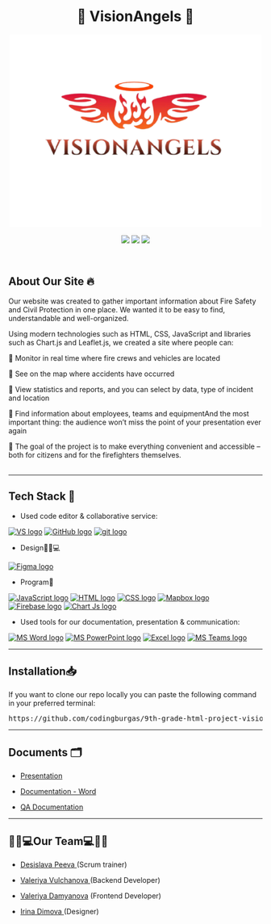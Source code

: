 <h1 align="center">🪽 VisionAngels 🪽</h1>
 
<div align="center">
<img src="https://github.com/codingburgas/9th-grade-html-project-visionangles/blob/main/VisionAngels/assets/logo.png" alt="Logo" width="500"/>
</div>

<p align="center">
  <img src="https://img.shields.io/badge/issues-20-%23d97706?style=for-the-badge" />
  <img src="https://img.shields.io/badge/commits-46-%233b82f6?style=for-the-badge" />
  <img src="https://img.shields.io/badge/lines%20of%20code-18k-%23065f46?style=for-the-badge" />
</p>

<br>

## About Our Site 🔥

Our website was created to gather important information about Fire Safety and Civil Protection in one place. We wanted it to be easy to find, understandable and well-organized. <br>

Using modern technologies such as HTML, CSS, JavaScript and libraries such as Chart.js and Leaflet.js, we created a site where people can: <br>

🚒 Monitor in real time where fire crews and vehicles are located <br>

🚒 See on the map where accidents have occurred <br>

🚒 View statistics and reports, and you can select by data, type of incident and location <br>

🚒 Find information about employees, teams and equipmentAnd the most important thing: the audience won’t miss the point of your presentation ever again <br>

🚒 The goal of the project is to make everything convenient and accessible – both for citizens and for the firefighters themselves. <br>
<br>
<hr>
<h2>Tech Stack 🔧</h2>

- Used code editor & collaborative service:
<p align="left">
<a href="https://code.visualstudio.com/"><img src="https://github.com/user-attachments/assets/389005c9-a71b-4538-a104-f92fe6a8c9f8" alt="VS logo" width=80px /></a>
<a href="https://github.com/"><img src="https://img.icons8.com/nolan/344/github.png" alt="GitHub logo" width=52px /></a>
<a href="https://git-scm.com/"><img src="https://img.icons8.com/nolan/344/git.png" alt="git logo" width=52px /></a>
</p>

- Design👩🏽💻
<p align="left">
<a href="https://www.figma.com/"><img src="https://img.icons8.com/color/344/figma--v1.png" alt="Figma logo" width=48px/></a>
</p>

- Program👾
<p align="left">
<a href=""><img src="https://github.com/user-attachments/assets/c8b30458-f53a-451c-b167-9c6ac1a5cd7a" alt="JavaScript logo" width=40px/></a>
<a href=""><img src="https://github.com/user-attachments/assets/ba721f8c-55db-415a-a124-b5e14b1bd4da" alt="HTML logo" width=65px/></a>
<a href=""><img src="https://github.com/user-attachments/assets/9a8e0ca0-292f-4491-90e9-05ba562c9c06" alt="CSS logo" width=48px/></a>
<a href="https://www.mapbox.com/"><img src="https://github.com/user-attachments/assets/bb69a34e-f1d2-43d8-8cd1-73a623970c7d" alt="Mapbox logo" width=48px/></a>
<a href="https://firebase.google.com/"><img src="https://github.com/user-attachments/assets/e18bb8d4-4993-4c76-b9bd-4e905131c946" alt="Firebase logo" width=50px/></a>
<a href="https://www.chartjs.org/"><img src="https://github.com/user-attachments/assets/b8417715-a140-4d50-a3aa-87e9409e0464" alt="Chart Js logo" width=48px/></a>
</p>

- Used tools for our documentation, presentation & communication:
 
<p align="left">
<a href="https://www.microsoft.com/en-ww/microsoft-365/word"><img src="https://img.icons8.com/color/344/ms-word.png" alt="MS Word logo" width=48px /></a>
<a href="https://www.microsoft.com/en-ww/microsoft-365/powerpoint"><img src="https://img.icons8.com/color/344/ms-powerpoint.png" alt="MS PowerPoint logo" width=48px /></a>
<a href="https://www.microsoft.com/en-us/microsoft-365/excel"><img src="https://github.com/user-attachments/assets/39a64f64-724a-4fb0-b75e-26d644998cf5" alt = "Excel logo" width=46px /></a>
<a href="https://www.microsoft.com/en/microsoft-teams/group-chat-software"><img src="https://img.icons8.com/color/344/microsoft-teams.png" alt = "MS Teams logo" width=46px /></a>
</p>
<hr>
<h2>Installation📥</h2>
 
If you want to clone our repo locally you can paste the following command in your preferred terminal:
 
<pre>https://github.com/codingburgas/9th-grade-html-project-visionangles.git</pre>
<hr>
<h2>Documents 🗂</h2>

- <a href = "https://codingburgas-my.sharepoint.com/:p:/g/personal/dvpeeva23_codingburgas_bg/EXjuWsZfnqVDpQK6jP750u8BN2poDiIs60w_yXpf1aa5hw?rtime=8gCM32So3Ug"> Presentation </a><br>

- <a href = "https://codingburgas-my.sharepoint.com/:w:/g/personal/vmdamyanova23_codingburgas_bg/EdhzIhEcJWlKmubkp_3_cUsBCxIdCIAfvjSZw5YHYOdT3Q?rtime=O_RRFWWo3Ug"> Documentation - Word</a><br>

- <a href = "https://codingburgas-my.sharepoint.com/:x:/g/personal/vmdamyanova23_codingburgas_bg/EUQRIdOzyrBHmiVHD1cO2a4BKHTsuslaTOW8Ug5BvvN6FA?wdOrigin=TEAMS-MAGLEV.p2p_ns.rwc&wdExp=TEAMS-TREATMENT&wdhostclicktime=1749590648271&web=1"> QA Documentation </a><br>
<hr>
<h2>👩🏽💻Our Team💻🧑🏽</h2>

- <a href = "https://github.com/DVPeeva23"> Desislava Peeva </a> (Scrum trainer)<br>

- <a href = "https://github.com/VVValchanova23"> Valeriya Vulchanova </a> (Backend  Developer)<br>

- <a href = "https://github.com/VMDamyanova23"> Valeriya Damyanova</a> (Frontend Developer)<br>

- <a href = "https://github.com/irinadimova"> Irina Dimova </a> (Designer)<br>

 
